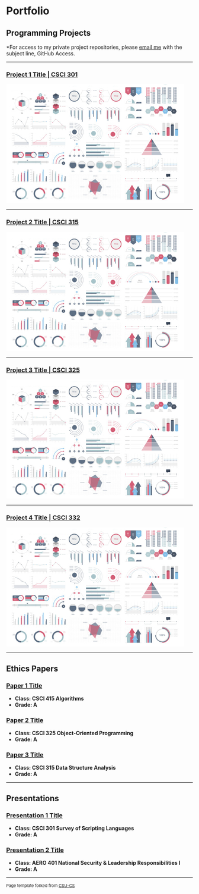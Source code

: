 Portfolio
=========

Programming Projects
--------------------

*For access to my private project repositories, please [email me](mailto:mdstargel@csustudent.net?subject=GitHub%20Access) with the subject line, GitHub Access.

---
### [Project 1 Title | CSCI 301](project1)

![Project 1 Thumbnail Name](images/dummy_thumbnail.jpg)

---
### [Project 2 Title | CSCI 315](project2)

![Project 2 Thumbnail Name](images/dummy_thumbnail.jpg)

---
### [Project 3 Title | CSCI 325](project3)

![Project 3 Thumbnail Name](images/dummy_thumbnail.jpg)

---
### [Project 4 Title | CSCI 332](project4)

![Project 4 Thumbnail Name](images/dummy_thumbnail.jpg)

---

Ethics Papers
-------------

### [Paper 1 Title](/pdf/CSCI_415_Ethics_Paper.pdf)

-   **Class: CSCI 415 Algorithms**  
-   **Grade: A**

### [Paper 2 Title](/pdf/CSCI_325_Ethics_Paper.pdf)

-   **Class: CSCI 325 Object-Oriented Programming** 
-   **Grade: A**

### [Paper 3 Title](/pdf/CSCI_315_Ethics_Paper.pdf)

-   **Class: CSCI 315 Data Structure Analysis** 
-   **Grade: A**

---

Presentations
-------------

### [Presentation 1 Title](/pdf/Security_Presentation.pdf)

- **Class: CSCI 301 Survey of Scripting Languages** 
- **Grade: A**


### [Presentation 2 Title](/pdf/Stargel_Global_Hotspot_Brief.pdf)

- **Class: AERO 401 National Security & Leadership Responsibilities I** 
- **Grade: A**

---

<p style="font-size:11px">Page template forked from <a href="https://github.com/csu-cs/csci-portfolio">CSU-CS</a></p>
<!-- Remove above link if you don't want to attributive -->
